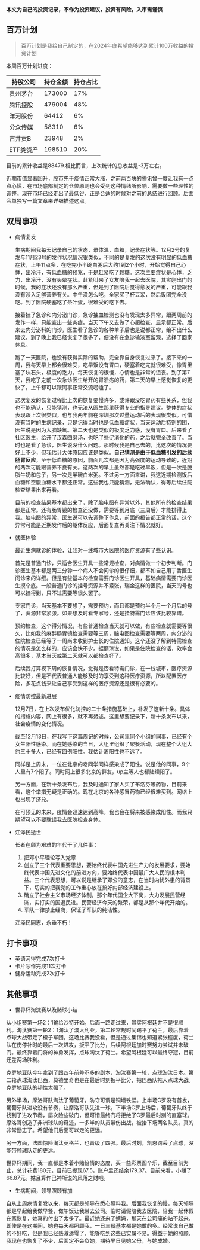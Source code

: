 **本文为自己的投资记录，不作为投资建议，投资有风险，入市需谨慎**

## 百万计划

> 百万计划是我给自己制定的，在2024年底希望能够达到累计100万收益的投资计划

本周百万计划进度：

| 持股公司  | 持仓金额 | 持仓占比 |
| --------- | -------- | -------- |
| 贵州茅台  | 173000   | 17%      |
| 腾讯控股  | 479004   | 48%      |
| 洋河股份  | 64412    | 6%       |
| 分众传媒  | 58310    | 6%       |
| 古井贡B   | 23948    | 2%       |
| ETF类资产 | 198510   | 20%      |

目前的累计收益是88479.相比而言，上次统计的总收益是-3万左右。

近期市值显著回升，股市先于疫情正常大涨，之前两百块的腾讯曾一度让我有一点点心慌，在市场底部制定的仓位原则也会受到这种情绪所影响，需要做一些理性的调整。现在市场已经走出了最低谷，正是合适的时候对之前的总结进行回顾。后面会单独写一篇文章来详细描述这点。

## 双周事项

- 病情复发

  生病期间我每天记录自己的状态，录体温，血糖，记录症状等。12月2号的复发与11月23号的发作状况情况很类似，不同的是复发的这次没有明显的低血糖症状，上午11点多，在吃完小半碗白粥后大约1到2个小时，开始觉得自己心悸，出冷汗，有低血糖的预兆，于是赶紧吃了颗糖。这次主要症状是心悸，乏力，出冷汗，没有头晕症状。赶紧叫来了女友陪我一起去医院，其实刚出门的时候，我的症状还没有那么严重，但是到了医院后觉得愈发的严重，可能跟我没有涉入足够营养有关。中午没怎么吃，全家买了杯豆浆，然后饭团完全没吃。到了医院硬塞吃了茶叶蛋，很难受的吃下去。

  接着挂了急诊和内分泌门诊，急诊抽血检测也没有发现太多异常，跟两周前的发作一样，只能查出一些炎症。当天下午又去做了心超检查，显示都正常。后来去内分泌科的门诊，医生看了急诊的各种单子后也是说都正常，给不出什么建议。到了晚上我已经恢复了很多了，便没有在急诊输液室留观，选择了回家休息。

  跑了一天医院，也没有获得实际的帮助，完全靠自身恢复过来了。接下来的一周，我每天早上都会很难受，吃早饭没有胃口，硬塞着吃完就很难受，像胃里塞了块石头，极度的乏力。每天恢复的很慢，心情也是非常的沮丧。到了第7天，我吃了之前一次急诊医生给开的胃溃疡的药，第二天的早上感觉恢复的更快了，上午都可以跟同事正常交流唠嗑了。

  这次复发的恢复过程比上次的恢复要慢许多，或许跟没吃胃药有些关系，但我也不能确认，只能猜测，也无法从医生那里获得专业的指导建议。整体的症状表现跟上次很类似，也与我两年前在深圳那次过量运动后的表现很类似。可惜没有当时的生病记录，只是记得当时也是低血糖症状，当天运动后特别的困，医生说是因为大脑缺氧。第二天也是类似的极度乏力感，没有胃口。后来看了社区医生，给开了汉森四磨汤，也吃了些促消化的药，之后就完全改善了。当时也是看了急诊，医生说没什么问题。那时候我是自己去的，比这次的情况要好上不少，但我估计大体原因应该是类似。**自己猜测是由于低血糖引发的后续肠胃反应**，至于低血糖的原因，前面几次都是因为高强度的运动导致的，近期的两次可能跟营养不良有关。这两次的早上虽然都是吃过早饭，但是一次是脱脂牛奶和包子，另一次是半碗白米粥。不过另一方面来讲，我这近期检测饭后血糖和空腹血糖水平都还正常。这些我也只能猜测，无法确认，得等后续住院检查结果出来再看。

  目前的检查结果基本都出来了，除了脑电图有异常以外，其他所有的检查结果都是正常。还有肠胃镜的检查还没做，需要等到月底（三周后）才能排得上我。脑电图的异常，医生说可以先调整下作息，前面的报告都正常的话，这个异常可能是近期发作后的躯体反应，后面复查再关注下情况就好。

- 就医体验

  最近生病就诊的体验，让我对一线城市大医院的医疗资源有了些认识。

  首先是普通门诊，只适合医生开具一些常规检查，对病情做一个初步判断。门诊医生基本都是两三分钟一个病人不会问诊的很仔细，都不如自己用丁香医生问诊来的详细。但是有些基本的检查需要门诊医生开具，基础病情需要门诊医生摸个底。一般普通门诊的挂号资源并不紧张，瑞金这样的医院，当天的号也可以挂得到，只不过需要等很久罢了。

  专家门诊，当天基本不要想了，需要预约，而且都是预约半个月一个月后的号了，资源非常紧张。如果想及时看专家号，还是挂特需门诊应该比较靠谱。

  预约检查，这个得分情况，有些普通检查当天就可以做，有些检查就需要等很久，比如我的麻醉肠胃镜检查需要等三周，脑电图检查需要等两周，内分泌的住院检查已经等了一周尚未收到护士长的住院通知。这个还没了解到特需检查的情况是怎么样的，应该会快不少。据丽琼说，如果是住院检查的话，效率会高很多，基本当天或第二天就可以都检查好了。

  后续我打算视下周的恢复情况，觉得是否看特需门诊，在一线城市，医疗资源比较好，但是不代表普通人能够及时的享受到这种医疗资源，所以配置医疗险，多花点钱来让自己享受到这样的医疗资源还是很有必要的。

- 疫情防控最新进展

  12月7日，在上次发布优化防控的二十条措施基础上，补发了这新十条。具体的措施内容，网上有很多，就不再赘述。这里想要记录下，新十条发布以来，社会疫情的变化情况。

  截至12月13日，在我写下这篇周记的时候，公司里同个小组的同事，已经有个女生阳性感染。而在她感染的当日，大组里组织了聚餐活动，现在整个大组大约三十多人，已经有四例阳性。我估计离阳性也不远了。

  同样是上周末，一位在北京的老同学同样感染成了阳性。说是他的同事，9个人里有7个阳了。同时网上很多北京的群友，up主等人也都陆续阳了。

  另一方面，在新十条发布后，我及时通知了家人买了布洛芬等药物，目前来看，这个举措无疑是正确的。现在北京的各种感冒药物已经很难买到。网络上也出现了挤兑。

  在可预见的未来，疫情会迅速达到高峰，我也会在将来被感染成阳性。而我只期望可以不要耽误我去医院检查身体。

- 江泽民逝世

  长者在颇为艰难的年代干了几件事：

  1. 把邓小平理论写入党章
  2. 创立了三个代表重要思想，要始终代表中国先进生产力的发展要求，要始终代表中国先进文化的前进方向，要始终代表中国最广大人民的根本利益。三个代表思想，可以说是继承了邓公的意志，在当时内忧外患的背景下，切实的把我党的工作重心放在搞好内部经济建设上。
  3. 确立了社会主义市场经济体制，那个年代国企大下岗，大力发展民营经济，实打实的国退民进。民营经济今天的繁荣，都是从那个年代开始的。
  4. 军队一律禁止经商，保证了军队的纯洁性。

  江泽民同志，永垂不朽！

## 打卡事项

- 英语习得完成7次打卡
- 卡片写作完成11次打卡
- 健身运动完成2次打卡

## 其他事项

- 世界杯淘汰赛以及赌球小结

从小组赛第一场2：1输给沙特开始，后面一路走过来，其实阿根廷并不是很顺利。淘汰赛第一轮2：1淘汰了澳大利亚，第二轮常规时间踢平了荷兰，最后靠着点球大战带走了橙子军团。这场比赛我没看，但是通过集锦也知道紧张程度，荷兰队在伤停补时的最后一次进攻，扳平了比分，后续阿根廷加时赛努力尝试并未破门。最终靠着门将的神勇发挥，点球淘汰了荷兰。希望阿根廷可以最终夺冠，目前还差两场胜利。

克罗地亚队今年拿到了跟四年前差不多的剧本，淘汰赛第一轮，点球淘汰日本。第二轮点球淘汰巴西，莫德里奇也是在最后时刻扳平比分，把巴西队拖入点球大战。克罗地亚队的韧性太强了。

另外半场，摩洛哥队淘汰了葡萄牙，防守可谓是铜墙铁壁。上半场C罗没有首发，葡萄牙队进攻没有节奏，让摩洛哥队先进一球。下半场C罗上场后，葡萄牙队终于找到了进攻节奏，屡次险些破门，但可惜最终门将拒绝了C罗最后时刻的直塞球。摩洛哥创造了非洲球队的奇迹，一多半的队员带伤出战，被抬下场两名队员。真的非常励志了。希望他们后面可以走的更远。

另一方面，法国惊险淘汰英格兰，也晋级了四强。最后时刻，凯恩罚丢了点球，没能带领球队走的更远。

世界杯期间，我一直都是本着小赌怡情的态度，买一些彩票图个乐，截至目前为止，总计花费180元，目前已提现67.5，账户里还结余179.37。目前来看，小赚了66.87元。姑且算作巴神所说的风落之财吧。

- 生病期间，领导照顾有加

自从上周病情复发以来，每天都是领导在悉心照料我。后面我恢复的慢，每天领导都是早起给我做早餐，做午饭让我带去公司。临时请假陪我去医院，陪我一起休假在家恢复，她真的付出了太多了。最近她还来了姨妈，那天在公司痛的站不起来，即使是在这期间，她也每天都照顾我，一日三餐基本都是她做的多。经常说自己做的不好吃，但是我已经感激涕零了，能够吃到这些已实属不易。得益于她的照顾，我现在也恢复了不少，后面定不会负她，期待早日见她父母，与她成婚。

